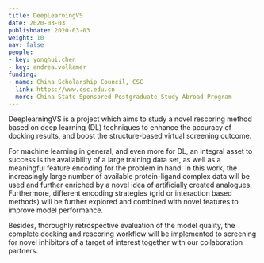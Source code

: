 ```yaml
---
title: DeepLearningVS
date: 2020-03-03
publishdate: 2020-03-03
weight: 10
nav: false
people:
- key: yonghui.chen
- key: andrea.volkamer
funding:
- name: China Scholarship Council, CSC
  link: https://www.csc.edu.cn
  more: China State-Sponsored Postgraduate Study Abroad Program
---
```


DeeplearningVS is a project which aims to study a novel rescoring method based on deep learning (DL) techniques to enhance the accuracy of docking results, and boost the structure-based virtual screening outcome.

<!--more-->

For machine learning in general, and even more for DL, an integral asset to success is the availability of a large training data set, as well as a meaningful feature encoding for the problem in hand. In this work, the increasingly large number of available protein-ligand complex data will be used and further enriched by a novel idea of artificially created analogues. Furthermore, different encoding strategies (grid or interaction based methods) will be further explored and combined with novel features to improve model performance.

Besides, thoroughly retrospective evaluation of the model quality, the complete docking and rescoring workflow will be implemented to screening for novel inhibitors of a target of interest together with our collaboration partners.
